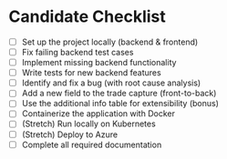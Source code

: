 # Candidate Checklist

- [ ] Set up the project locally (backend & frontend)
- [ ] Fix failing backend test cases
- [ ] Implement missing backend functionality
- [ ] Write tests for new backend features
- [ ] Identify and fix a bug (with root cause analysis)
- [ ] Add a new field to the trade capture (front-to-back)
- [ ] Use the additional info table for extensibility (bonus)
- [ ] Containerize the application with Docker
- [ ] (Stretch) Run locally on Kubernetes
- [ ] (Stretch) Deploy to Azure
- [ ] Complete all required documentation
